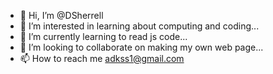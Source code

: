 - 👋 Hi, I’m @DSherrell
- 👀 I’m interested in learning about computing and coding...
- 🌱 I’m currently learning to read js code...
- 💞️ I’m looking to collaborate on making my own web page...
- 📫 How to reach me adkss1@gmail.com

<!---
DSherrell/DSherrell is a ✨ special ✨ repository because its `README.md` (this file) appears on your GitHub profile.
You can click the Preview link to take a look at your changes.
--->
